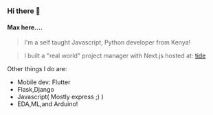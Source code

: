 ### Hi there 👋
#### Max here....

> I'm a self taught Javascript, Python developer from Kenya!

> I built a "real world" project manager with Next.js hosted at: [tide](https://tide.vercel.app/)

Other things I do are:
- Mobile  dev: Flutter
- Flask,Django
- Javascript( Mostly express ;) )
- EDA,ML,and Arduino!
